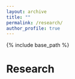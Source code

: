 ```yaml
---
layout: archive
title: ""
permalink: /research/
author_profile: true
---
```


{% include base_path %}


Research
======

